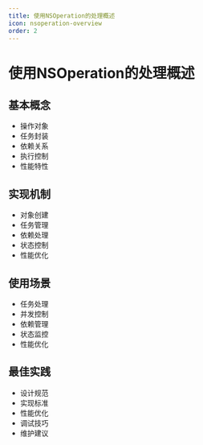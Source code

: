 ```yaml
---
title: 使用NSOperation的处理概述
icon: nsoperation-overview
order: 2
---
```


# 使用NSOperation的处理概述

## 基本概念
- 操作对象
- 任务封装
- 依赖关系
- 执行控制
- 性能特性

## 实现机制
- 对象创建
- 任务管理
- 依赖处理
- 状态控制
- 性能优化

## 使用场景
- 任务处理
- 并发控制
- 依赖管理
- 状态监控
- 性能优化

## 最佳实践
- 设计规范
- 实现标准
- 性能优化
- 调试技巧
- 维护建议
